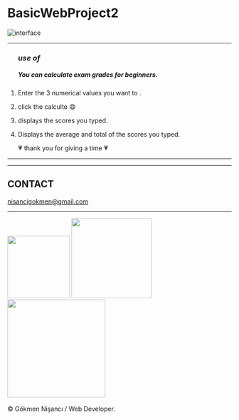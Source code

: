 # BasicWebProject2
![interface](https://user-images.githubusercontent.com/91744618/137241639-7ee78bf7-c441-442c-a660-643352fdd425.png)


<hr>

  <ol>
    
  <h3><i> use of </i></h3> 
  <h5>You can calculate exam grades for beginners.</h5>
  <li>  <p>Enter the 3 numerical values you want to .</p> </li>
    <li> <p> click the calculte   &#128516 </p> </li>
  <li><p> displays the scores you typed.  </p></li>
  <li> <p> Displays the average and total of the scores you typed. </p> </li>
           <p> &#128151 thank you for giving a time &#128151 </p>
  </ol>
<hr>


<hr>
<h2> CONTACT </h2>
<a href = "http://www.gmail.com" > nisancigokmen@gmail.com</a> <br>
<hr>
<div>
<img src= "https://media2.giphy.com/media/mS8QAaGVYlT2olef9f/200w.webp?cid=ecf05e478yksuz9g4sdofujsw33ab1r3tnqzncad4uvkoa5l&rid=200w.webp&ct=g" width="140"> 
<img src= "https://media0.giphy.com/media/QHE5gWI0QjqF2/200w.webp?cid=ecf05e47gtb5brofxcvnxxe9nfngxw2ghk5g7btr8nndg9z1&rid=200w.webp&ct=g"  width="180 height="24"> 
<img src= "https://media3.giphy.com/media/1C8bHHJturSx2/200w.webp?cid=ecf05e4735jeym2nr3krpn4ys5xy05a55szvb32eaungmyb1&rid=200w.webp&ct=g "  width="220"> 


</div><br>
&copy; Gökmen Nişancı / Web Developer.
